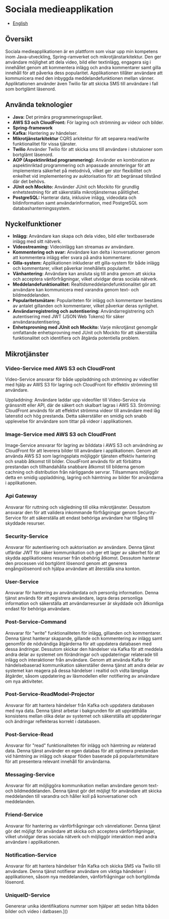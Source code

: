 # Sociala medieapplikation 
- [English](README.md)

## Översikt
Sociala medieapplikationen är en plattform som visar upp min kompetens inom Java-utveckling, Spring-ramverket och mikrotjänstarkitektur. Den ger användare möjlighet att dela video, bild eller textinlägg, engagera sig i innehållet genom att kommentera inlägg och andra kommentarer samt gilla innehåll för att påverka dess popularitet. Applikationen tillåter användare att kommunicera med den inbyggda meddelandefunktionen mellan vänner. Appliktationen använder även Twilio fär att skicka SMS till användare i fall som bortglämt läsenord.


## Använda teknologier
- **Java:** Det primära programmeringsspråket.
- **AWS S3 och CloudFront:** För lagring och strömning av videor och bilder.
- **Spring-framework**
- **Kafka:** Hantering av händelser.
- **Mikrotjänstarkitektur** CQRS arkitektur för att separera read/write funktionalitet för vissa tjänster.
- **Twilio** Använder Twilio för att skicka sms till användare i situtaioner som bortglämt läsenord.
- **AOP (Aspektinriktad programmering):** Använder en kombination av aspektinriktad programmering och anpassade annoteringar för att implementera säkerhet på metodnivå, vilket ger stor flexibilitet och enkelhet vid implementering av auktorisation för att begränsad tillstånd där det behövs.
- **JUnit och Mockito:** Använder JUnit och Mockito för grundlig enhetstestning för att säkerställa mikrotjänsternas pålitlighet.
- **PostgreSQL:** Hanterar data, inklusive inlägg, videodata och bildinformation samt användarinformation, med PostgreSQL som databashanterningssystem.

## Nyckelfunktioner
- **Inlägg:** Användare kan skapa och dela video, bild eller textbaserade inlägg med sitt nätverk.
- **Videostreaming:** Videoinlägg kan streamas av användare.
- **Kommentering och svar:** Användare kan delta i konversationer genom att kommentera inlägg eller svara på andra kommentarer.
- **Gilla-system:** Applikationen inkluderar ett gilla-system för både inlägg och kommentarer, vilket påverkar innehållets popularitet.
- **Vänhantering:** Användare kan ansluta sig till andra genom att skicka och acceptera vänförfrågningar, vilket utvidgar deras sociala nätverk.
- **Meddelandefunktionalitet:** Realtidsmeddelandefunktionalitet gör att användare kan kommunicera med varandra genom text- och bildmeddelanden.
- **Popularitetsmätare:** Populariteten för inlägg och kommentarer bestäms av antalet gillanden och kommentarer, vilket påverkar deras synlighet.
- **Användarregistrering och autentisering:** Användarregistrering och autentisering med JWT (JSON Web Tokens) för säker användarautentisering.
- **Enhetsprovning med JUnit och Mockito:** Varje mikrotjänst genomgår omfattande enhetsprovning med JUnit och Mockito för att säkerställa funktionalitet och identifiera och åtgärda potentiella problem.

## Mikrotjänster

### Video-Service med AWS S3 och CloudFront
Video-Service ansvarar för både uppladdning och strömning av videofiler med hjälp av AWS S3 för lagring och CloudFront för effektiv strömning till användare.

Uppladdning: Användare laddar upp videofiler till Video-Service via gränssnitt eller API, där de säkert och skalbart lagras i AWS S3.
Strömning: CloudFront används för att effektivt strömma videor till användare med låg latenstid och hög prestanda. Detta säkerställer en 
smidig och snabb upplevelse för användare som tittar på videor i applikationen.


### Image-Service med AWS S3 och CloudFront
Image-Service ansvarar för lagring av bilddata i AWS S3 och användning av CloudFront för att leverera bilder till användare
i applikationen. Genom att använda AWS S3 som lagringsplats möjliggör tjänsten effektiv hantering och snabb åtkomst till bilder. 
CloudFront används för att förbättra prestandan och tillhandahålla snabbare åtkomst till bilderna genom cachning och distribution 
från närliggande servrar. Tillsammans möjliggör detta en smidig uppladdning, lagring och hämtning av bilder för användarna i applikationen.

### Api Gateway
Ansvarar för ruttning och vägledning till olika mikrotjänster. Dessutom ansvarar den för att validera inkommande 
förfrågningar genom Security-Service för att säkerställa att endast behöriga användare har tillgång till skyddade resurser.

### Security-Service
Ansvarar för autentisering och auktorisation av användare. Denna tjänst utfärdar JWT för säker kommunikation och ger ett lager
av säkerhet för att skydda applikationens resurser från obehörig åtkomst. Dessutom hanterar den processen vid bortglömt 
lösenord genom att generera engångslösenord och hjälpa användare att återställa sina konton.

### User-Service
Ansvarar för hantering av användardata och personlig information. Denna tjänst används för att registrera användare, lagra
deras personliga information och säkerställa att användarresurser är skyddade och åtkomliga endast för behöriga användare.

### Post-Service-Command
Ansvarar för "write" funktionaliteten för inlägg, gillanden och kommentarer. Denna tjänst hanterar skapande, gillande och 
kommentering av inlägg samt genomför de nödvändiga åtgärderna för att uppdatera databasen med dessa ändringar. Dessutom 
skickar den händelser via Kafka för att meddela andra delar av systemet om förändringar och uppdateringar relaterade till 
inlägg och interaktioner från användare. Genom att använda Kafka för händelsebaserad kommunikation säkerställer denna tjänst 
att andra delar av systemet kan reagera på dessa händelser i realtid och vidta lämpliga åtgärder, såsom uppdatering av läsmodellen 
eller notifiering av användare om nya aktiviteter.

### Post-Service-ReadModel-Projector
Ansvarar för att hantera händelser från Kafka och uppdatera databasen med nya data. Denna tjänst arbetar i bakgrunden för
att upprätthålla konsistens mellan olika delar av systemet och säkerställa att uppdateringar och ändringar reflekteras korrekt 
i databasen.

### Post-Service-Read
Ansvarar för "read" funktionaliteten för inlägg och hämtning av relaterad data. Denna tjänst använder en egen databas för 
att optimera prestandan vid hämtning av inlägg och skapar flöden baserade på popularitetsmätare för att presentera relevant innehåll för användarna.

### Messaging-Service
Ansvarar för att möjliggöra kommunikation mellan användare genom text- och bildmeddelanden. Denna tjänst gör det möjligt 
för användare att skicka meddelanden till varandra och håller koll på konversationer och meddelanden.

### Friend-Service
Ansvarar för hantering av vänförfrågningar och vänrelationer. Denna tjänst gör det möjligt för användare att skicka och 
acceptera vänförfrågningar, vilket utvidgar deras sociala nätverk och möjliggör interaktion med andra användare i applikationen.

### Notification-Service
Ansvarar för att hantera händelser från Kafka och skicka SMS via Twilio till användare. Denna tjänst notifierar användare
om viktiga händelser i applikationen, såsom nya meddelanden, vänförfrågningar och bortglömda lösenord.

### UniqueID-Service
Genererar unika identifikations nummer som hjälper att sedan hitta båden bilder och video i datbasen.]([]())